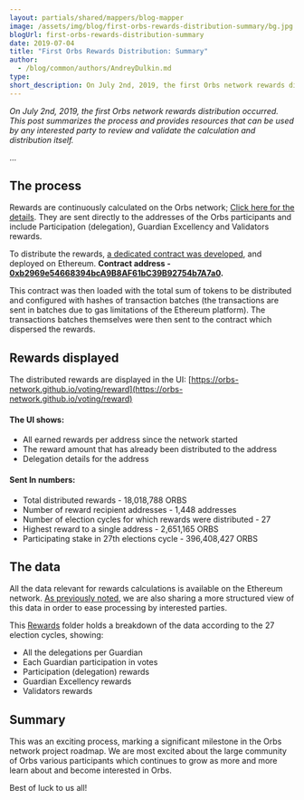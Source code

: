```yaml
---
layout: partials/shared/mappers/blog-mapper
image: /assets/img/blog/first-orbs-rewards-distribution-summary/bg.jpg
blogUrl: first-orbs-rewards-distribution-summary
date: 2019-07-04
title: "First Orbs Rewards Distribution: Summary"
author:
  - /blog/common/authors/AndreyDulkin.md
type:
short_description: On July 2nd, 2019, the first Orbs network rewards distribution occurred. This post summarizes the process and provides resources that can be used by any interested party to review and validate the calculation and distribution itself.
---
```


_On July 2nd, 2019, the first Orbs network rewards distribution occurred. This post summarizes the process and provides resources that can be used by any interested party to review and validate the calculation and distribution itself._

...

## The process

Rewards are continuously calculated on the Orbs network; [Click here for the details](https://www.orbs.com/rewards-distribution/). They are sent directly to the addresses of the Orbs participants and include Participation (delegation), Guardian Excellency and Validators rewards.

To distribute the rewards, [a dedicated contract was developed](https://github.com/orbs-network/orbs-ethereum-contracts/tree/rewards-distribution/rewards-distribution/ethereum/contracts), and deployed on Ethereum. **Contract address - [0xb2969e54668394bcA9B8AF61bC39B92754b7A7a0](https://etherscan.io/address/0xb2969e54668394bca9b8af61bc39b92754b7a7a0).**

This contract was then loaded with the total sum of tokens to be distributed and configured with hashes of transaction batches (the transactions are sent in batches due to gas limitations of the Ethereum platform). The transactions batches themselves were then sent to the contract which dispersed the rewards.

## Rewards displayed

The distributed rewards are displayed in the UI: [https://orbs-network.github.io/voting/reward](https://orbs-network.github.io/voting/reward)

#### The UI shows:

- All earned rewards per address since the network started
- The reward amount that has already been distributed to the address
- Delegation details for the address

#### Sent In numbers:

- Total distributed rewards - 18,018,788 ORBS
- Number of reward recipient addresses - 1,448 addresses
- Number of election cycles for which rewards were distributed - 27
- Highest reward to a single address - 2,651,165 ORBS
- Participating stake in 27th elections cycle - 396,408,427 ORBS

## The data

All the data relevant for rewards calculations is available on the Ethereum network. [As previously noted](https://www.orbs.com/rewards-distribution/), we are also sharing a more structured view of this data in order to ease processing by interested parties.

This [Rewards](https://drive.google.com/drive/folders/19ua_3fOI2zufCynYC46BDd7XqdhiNLXH) folder holds a breakdown of the data according to the 27 election cycles, showing:

- All the delegations per Guardian
- Each Guardian participation in votes
- Participation (delegation) rewards
- Guardian Excellency rewards
- Validators rewards

## Summary

This was an exciting process, marking a significant milestone in the Orbs network project roadmap. We are most excited about the large community of Orbs various participants which continues to grow as more and more learn about and become interested in Orbs.

Best of luck to us all!
